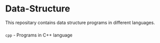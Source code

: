 # Data-Structure

This repositary contains data structure programs in different languages.
###
``` cpp ``` - Programs in C++ language
